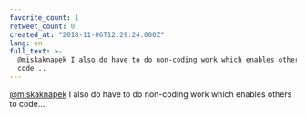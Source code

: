 ```yaml
---
favorite_count: 1
retweet_count: 0
created_at: "2018-11-06T12:29:24.000Z"
lang: en
full_text: >-
  @miskaknapek I also do have to do non-coding work which enables others to
  code...
---
```


[@miskaknapek](https://twitter.com/miskaknapek) I also do have to do non-coding
work which enables others to code...
